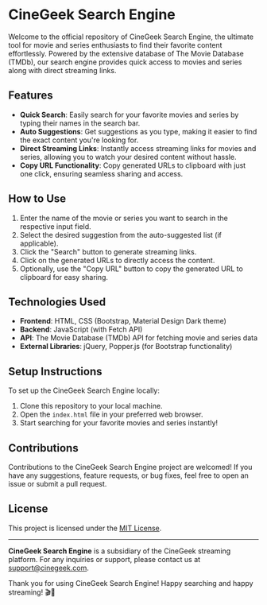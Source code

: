 # CineGeek Search Engine

Welcome to the official repository of CineGeek Search Engine, the ultimate tool for movie and series enthusiasts to find their favorite content effortlessly. Powered by the extensive database of The Movie Database (TMDb), our search engine provides quick access to movies and series along with direct streaming links.

## Features

- **Quick Search**: Easily search for your favorite movies and series by typing their names in the search bar.
- **Auto Suggestions**: Get suggestions as you type, making it easier to find the exact content you're looking for.
- **Direct Streaming Links**: Instantly access streaming links for movies and series, allowing you to watch your desired content without hassle.
- **Copy URL Functionality**: Copy generated URLs to clipboard with just one click, ensuring seamless sharing and access.

## How to Use

1. Enter the name of the movie or series you want to search in the respective input field.
2. Select the desired suggestion from the auto-suggested list (if applicable).
3. Click the "Search" button to generate streaming links.
4. Click on the generated URLs to directly access the content.
5. Optionally, use the "Copy URL" button to copy the generated URL to clipboard for easy sharing.

## Technologies Used

- **Frontend**: HTML, CSS (Bootstrap, Material Design Dark theme)
- **Backend**: JavaScript (with Fetch API)
- **API**: The Movie Database (TMDb) API for fetching movie and series data
- **External Libraries**: jQuery, Popper.js (for Bootstrap functionality)

## Setup Instructions

To set up the CineGeek Search Engine locally:

1. Clone this repository to your local machine.
2. Open the `index.html` file in your preferred web browser.
3. Start searching for your favorite movies and series instantly!

## Contributions

Contributions to the CineGeek Search Engine project are welcomed! If you have any suggestions, feature requests, or bug fixes, feel free to open an issue or submit a pull request.

## License

This project is licensed under the [MIT License](LICENSE).

---

**CineGeek Search Engine** is a subsidiary of the CineGeek streaming platform. For any inquiries or support, please contact us at support@cinegeek.com.

Thank you for using CineGeek Search Engine! Happy searching and happy streaming! 🎬🍿
